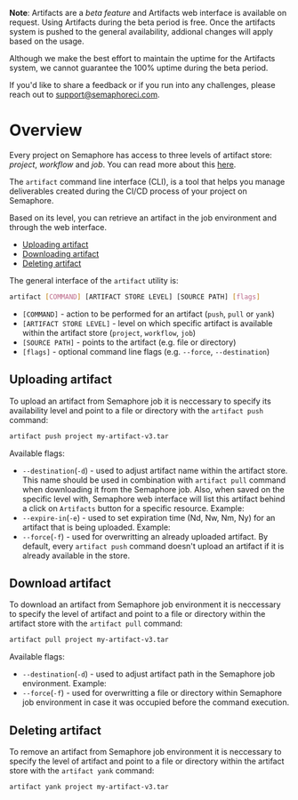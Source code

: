 __Note__: Artifacts are a *beta feature* and Artifacts web interface is available on request.
Using Artifacts during the beta period is free.
Once the artifacts system is pushed to the general availability,
addional changes will apply based on the usage.

Although we make the best effort to maintain the uptime for the Artifacts system,
we cannot guarantee the 100% uptime during the beta period.

If you'd like to share a feedback or if you run into any challenges,
please reach out to support@semaphoreci.com.

# Overview

Every project on Semaphore has access to three levels of artifact store:
*project*, *workflow* and *job*. You can read more about this [here](use-case-doc).

The `artifact` command line interface (CLI), is a tool that helps you manage
deliverables created during the CI/CD process of your project on Semaphore.

Based on its level, you can retrieve an artifact in the job environment and
through the web interface.

- [Uploading artifact](#uploading-artifact)
- [Downloading artifact](#downloading-artifact)
- [Deleting artifact](#deleting-artifact)

The general interface of the `artifact` utility is:

```bash
artifact [COMMAND] [ARTIFACT STORE LEVEL] [SOURCE PATH] [flags]
```

- `[COMMAND]` - action to be performed for an artifact (`push`, `pull` or `yank`)
- `[ARTIFACT STORE LEVEL]` - level on which specific artifact is available within the artifact store (`project`, `workflow`, `job`)
- `[SOURCE PATH]` - points to the artifact (e.g. file or directory)
- `[flags]` - optional command line flags (e.g. `--force`, `--destination`)

## Uploading artifact

To upload an artifact from Semaphore job it is neccessary to specify
its availability level and point to a file or directory
with the `artifact push` command:

```sh
artifact push project my-artifact-v3.tar
```

Available flags:

- `--destination`(`-d`) - used to adjust artifact name within the artifact store.
This name should be used in combination with `artifact pull` command when downloading it
from the Semaphore job. Also, when saved on the specific level with,
Semaphore web interface will list this artifact
behind a click on `Artifacts` button for a specific resource. Example:
- `--expire-in`(`-e`) - used to set expiration time (Nd, Nw, Nm, Ny) for an artifact that is being uploaded.
Example:
- `--force`(`-f`) - used for overwritting an already uploaded artifact. By default, every `artifact push` command doesn't upload an artifact if it is already available in the store.

## Download artifact

To download an artifact from Semaphore job environment it is neccessary to specify
the level of artifact and point to a file or directory within the artifact store
with the `artifact pull` command:

```sh
artifact pull project my-artifact-v3.tar
```

Available flags:

- `--destination`(`-d`) - used to adjust artifact path in the Semaphore job environment.
Example:
- `--force`(`-f`) - used for overwritting a file or directory within Semaphore job environment in case it was occupied before the command execution.

## Deleting artifact

To remove an artifact from Semaphore job environment it is neccessary to specify
the level of artifact and point to a file or directory within the artifact store
with the `artifact yank` command:

```sh
artifact yank project my-artifact-v3.tar
```
